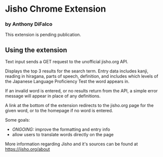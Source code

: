 # Jisho Chrome Extension

### by Anthony DiFalco

This extension is pending publication.

## Using the extension

Text input sends a GET request to the unofficial jisho.org API.

Displays the top 3 results for the search term. Entry data includes kanji, reading in hiragana, parts of speech, definition, and includes which levels of the Japanese Language Proficiency Test the word appears in.

If an invalid word is entered, or no results return from the API, a simple error message will appear in place of any definitions.

A link at the bottom of the extension redirects to the jisho.org page for the given word, or to the homepage if no word is entered.

Some goals:
* _ONGOING:_ improve the formatting and entry info
* allow users to translate words directly on the page

More information regarding Jisho and it's sources can be found at https://jisho.org/about
